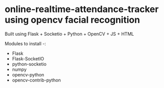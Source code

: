 # online-realtime-attendance-tracker using opencv facial recognition

Built using Flask + Socketio + Python + OpenCV + JS + HTML

Modules to install -:
- Flask
- Flask-SocketIO
- python-socketio
- numpy
- opencv-python
- opencv-contrib-python


